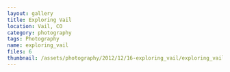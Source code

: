```yaml
---
layout: gallery
title: Exploring Vail
location: Vail, CO
category: photography
tags: Photography
name: exploring_vail
files: 6
thumbnail: /assets/photography/2012/12/16-exploring_vail/exploring_vail-6.jpg
---
```

